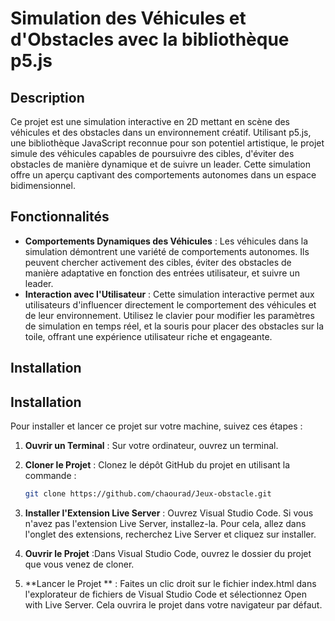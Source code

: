  # Simulation des Véhicules et d'Obstacles avec la bibliothèque p5.js

## Description
Ce projet est une simulation interactive en 2D mettant en scène des véhicules et des obstacles dans un environnement créatif. Utilisant p5.js, une bibliothèque JavaScript reconnue pour son potentiel artistique, le projet simule des véhicules capables de poursuivre des cibles, d'éviter des obstacles de manière dynamique et de suivre un leader. Cette simulation offre un aperçu captivant des comportements autonomes dans un espace bidimensionnel.

## Fonctionnalités
- **Comportements Dynamiques des Véhicules** : Les véhicules dans la simulation démontrent une variété de comportements autonomes. Ils peuvent chercher activement des cibles, éviter des obstacles de manière adaptative en fonction des entrées utilisateur, et suivre un leader.
- **Interaction avec l'Utilisateur** : Cette simulation interactive permet aux utilisateurs d'influencer directement le comportement des véhicules et de leur environnement. Utilisez le clavier pour modifier les paramètres de simulation en temps réel, et la souris pour placer des obstacles sur la toile, offrant une expérience utilisateur riche et engageante.

## Installation 
## Installation 

Pour installer et lancer ce projet sur votre machine, suivez ces étapes :

1. **Ouvrir un Terminal** : Sur votre ordinateur, ouvrez un terminal.

2. **Cloner le Projet** : Clonez le dépôt GitHub du projet en utilisant la commande :
   ```bash
   git clone https://github.com/chaourad/Jeux-obstacle.git
3. **Installer l'Extension Live Server** : Ouvrez Visual Studio Code. Si vous n'avez pas l'extension Live Server, installez-la. Pour cela, allez dans l'onglet des extensions, recherchez Live Server et cliquez sur installer.

4. **Ouvrir le Projet** :Dans Visual Studio Code, ouvrez le dossier du projet que vous venez de cloner.

5.  **Lancer le Projet ** : Faites un clic droit sur le fichier index.html dans l'explorateur de fichiers de Visual Studio Code et sélectionnez Open with Live Server. Cela ouvrira le projet dans votre navigateur par défaut.


   


